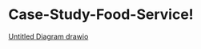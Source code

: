 # Case-Study-Food-Service!

[Untitled Diagram drawio](https://user-images.githubusercontent.com/85371928/188196112-ded517fa-835c-4d4b-b649-10d50b310def.png)

